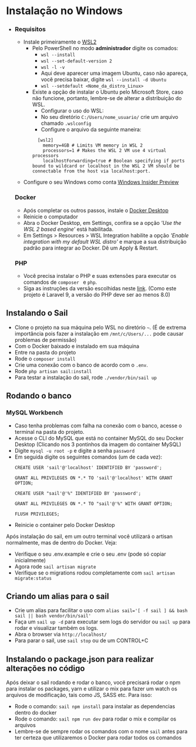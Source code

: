 # Instalação no Windows
- ### Requisitos
    - Instale primeiramente o [WSL2](https://docs.microsoft.com/pt-br/windows/wsl/install)
        - Pelo PowerShell no modo **administrador** digite os comados:
            - `wsl --install`
            - `wsl --set-default-version 2`
            - `wsl -l -v`
            - Aqui deve aparecer uma imagem Ubuntu, caso não apareça, você precisa baixar, digite `wsl --install -d Ubuntu`
            - `wsl --setdefault <Nome_da_distro_Linux>`
        - Existe a opção de instalar o Ubuntu pelo Microsoft Store, caso não funcione, portanto, lembre-se de alterar a distribuição do WSL.
            - Configurar o uso do WSL:
            - No seu diretório `C:/Users/nome_usuario/` crie um arquivo chamado `.wslconfig`
            - Configure o arquivo da seguinte maneira:
          ``` 
            [wsl2]
              memory=4GB # Limits VM memory in WSL 2
              processors=1 # Makes the WSL 2 VM use 4 virtual processors
              localhostForwarding=true # Boolean specifying if ports bound to wildcard or localhost in the WSL 2 VM should be connectable from the host via localhost:port.
          ```
    - Configure o seu Windows como conta [Windows Insider Preview](https://www.youtube.com/watch?v=sr6vtDoTnWU)

  ### Docker
    - Após completar os outros passos, instale o [Docker Desktop](https://docs.docker.com/desktop/windows/install/)
    - Reinicie o computador
    - Abra o Docker Desktop, em Settings, confira se a opção *'Use the WSL 2 based engine'* está habilitada.
    - Em Settings > Resources > WSL Integration habilite a opção *'Enable integration with my default WSL distro'* e marque a sua distribuição padrão para integrar ao Docker. Dê um Apply & Restart.

  ### PHP
    - Você precisa instalar o PHP e suas extensões para executar os comandos de `composer ` e `php`.
    - Siga as instruções da versão escolhidas neste [link](https://thishosting.rocks/install-php-on-ubuntu/). (Como este projeto é Laravel 9, a versão do PHP deve ser ao menos 8.0)


## Instalando o Sail

- Clone o projeto na sua máquina pelo WSL no diretório `~`. (É de extrema importância pois fazer a instalação em `/mnt/c/Users/...` pode causar problemas de permissão)
- Com o Docker baixado e instalado em sua máquina
- Entre na pasta do projeto
- Rode o `composer install`
- Crie uma conexão com o banco de acordo com o `.env`.
- Rode `php artisan sail:install`
- Para testar a instalação do sail, rode `./vendor/bin/sail up`

## Rodando o banco

### MySQL Workbench
- Caso tenha problemas com falha na conexão com o banco, acesse o terminal na pasta do projeto.
- Acesse o CLI do MySQL que está no container MySQL do seu Docker Desktop (Clicando nos 3 pontinhos da imagem do container MySQL)
- Digite `mysql -u root -p` e digite a senha `password`
- Em seguida digite os seguintes comandos (um de cada vez):
    ```
    CREATE USER 'sail'@'localhost' IDENTIFIED BY 'password';

    GRANT ALL PRIVILEGES ON *.* TO 'sail'@'localhost' WITH GRANT OPTION;

    CREATE USER "sail'@'%" IDENTIFIED BY 'password';

    GRANT ALL PRIVILEGES ON *.* TO "sail'@'%" WITH GRANT OPTION;

    FLUSH PRIVILEGES;
    ```
- Reinicie o container pelo Docker Desktop

Após instalação do sail, em um outro terminal você utilizará o artisan normalmente, mas de dentro do Docker. Veja:

- Verifique o seu .env.example e crie o seu .env (pode só copiar inicialmente)
- Agora rode `sail artisan migrate`
- Verifique se o migrations rodou completamente com `sail artisan migrate:status`

## Criando um alias para o sail

- Crie um alias para facilitar o uso com `alias sail='[ -f sail ] && bash sail || bash vendor/bin/sail'`
- Faça um `sail up -d` para executar sem logs do servidor ou `sail up` para rodar e visualizar também os logs.
- Abra o browser via `http://localhost/`
- Para parar o sail, use `sail stop` ou de um CONTROL+C


## Instalando o package.json para realizar alterações no código

Após deixar o sail rodando e rodar o banco, vocë precisará rodar o npm para instalar os packages, yarn e utilizar o mix para fazer um watch os arquivos de modificação, tais como JS, SASS etc. Para isso:

- Rode o comando: `sail npm install` para instalar as dependencias dentro do docker
- Rode o comando: `sail npm run dev` para rodar o mix e compilar os arquivos
- Lembre-se de sempre rodar os comandos com o nome `sail` antes para ter certeza que utilizaremos o Docker para rodar todos os comandos
